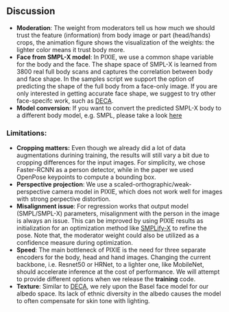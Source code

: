 ## Discussion

  * **Moderation**: The weight from moderators tell us how much we should trust
    the feature (information) from body image or part (head/hands) crops, the
    animation figure shows the visualization of the weights: the lighter color
    means it trust body more.  
  * **Face from SMPL-X model**: In PIXIE, we use a common shape variable for the body and the face.
    The shape space of SMPL-X is learned from 
    3800 real full body scans and captures the correlation between body and
    face shape. In the samples script we support the option of predicting 
    the shape of the full body from a face-only image. If you are only interested in
    getting accurate face shape,
    we suggest to try other face-specifc work, such as [DECA](https://github.com/YadiraF/DECA).  
 * **Model conversion**: If you want to convert the predicted SMPL-X body to a different body model, 
    e.g. SMPL, please take a look [here](https://github.com/vchoutas/smplx/blob/master/transfer_model/README.md)

### Limitations:

  * **Cropping matters:** Even though we already did a lot of data
    augmentations durining training, the results will still vary a bit due to
    cropping differences for the input images. For
    simplicity, we chose Faster-RCNN as a person detector, 
    while in the paper we used OpenPose keypoints to compute a bounding box.  
  * **Perspective projection**: We use a scaled-orthographic/weak-perspective camera model in PIXIE, which
      does not work well for images with strong perpective distortion.  
  * **Misalignment issue**: For regression works that output model
    (SMPL/SMPL-X) parameters, misalignment with the person in the image is always an issue.
    This can be improved by using PIXIE results as initialization for an optimization method
    like [SMPLify-X](https://github.com/vchoutas/smplify-x)
    to refine the pose. Note that, the moderator weight could also be utilized
    as a confidence measure during optimization.  
  * **Speed**: The main bottleneck of PIXIE is the need for three separate encoders
    for the body, head and hand images. Changing the current
    backbone, i.e. Resnet50 or HRNet, to a lighter one, like MobileNet, should
    accelerate inference at the cost of performance. We will attempt to provide different
    options when we release the **training** code. 
  * **Texture**: Similar to [DECA](https://github.com/YadiraF/DECA), we rely
    upon the Basel face model for our albedo space. Its lack of ethnic
    diversity in the albedo causes the model to often compensate for skin tone with lighting.
